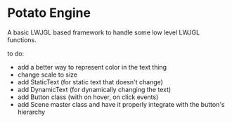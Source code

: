 # Potato Engine

A basic LWJGL based framework to handle some low level LWJGL functions.

to do:

- add a better way to represent color in the text thing
- change scale to size
- add StaticText (for static text that doesn't change)
- add DynamicText (for dynamically changing the text)
- add Button class (with on hover, on click events)
- add Scene master class and have it properly integrate with the button's hierarchy